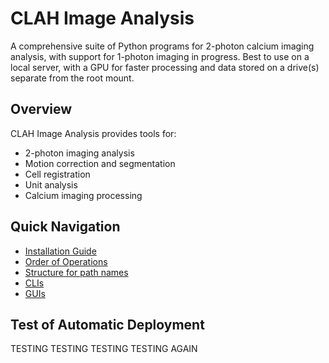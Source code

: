 # CLAH Image Analysis

A comprehensive suite of Python programs for 2-photon calcium imaging analysis, with support for 1-photon imaging in progress. Best to use on a local server, with a GPU for faster processing and data stored on a drive(s) separate from the root mount.

## Overview

CLAH Image Analysis provides tools for:

- 2-photon imaging analysis
- Motion correction and segmentation
- Cell registration
- Unit analysis
- Calcium imaging processing

## Quick Navigation

- [Installation Guide](1_installation.md)
- [Order of Operations](2_order-of-operations.md)
- [Structure for path names](3_structure-folder-path-names.md)
- [CLIs](CLIs/tifStackFunc.md)
- [GUIs](GUIs/MOCOGUI.md)

## Test of Automatic Deployment

TESTING TESTING TESTING
TESTING AGAIN
